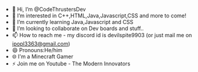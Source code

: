 - 👋 Hi, I’m @CodeThrustersDev
- 👀 I’m interested in C++,HTML,Java,Javascript,CSS and more to come!
- 🌱 I’m currently learning Java,Javascript and CSS
- 💞️ I’m looking to collaborate on Dev boards and stuff..
- 📫 How to reach me - my discord id is devilspite9903 (or just mail me on ipopl3363@gmail.com)
- 😄 Pronouns:He/him
- 🌐 I'm a Minecraft Gamer
- ⚡ Join me on Youtube - The Modern Innovators

<!---
CodeThrustersDev/CodeThrustersDev is a ✨ special ✨ repository because its `README.md` (this file) appears on your GitHub profile.
You can click the Preview link to take a look at your changes.
--->
